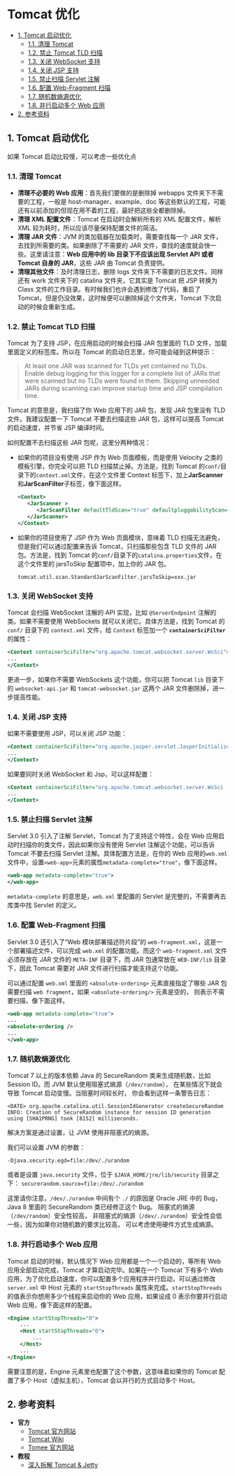 # Tomcat 优化

<!-- TOC depthFrom:2 depthTo:3 -->

- [1. Tomcat 启动优化](#1-tomcat-启动优化)
    - [1.1. 清理 Tomcat](#11-清理-tomcat)
    - [1.2. 禁止 Tomcat TLD 扫描](#12-禁止-tomcat-tld-扫描)
    - [1.3. 关闭 WebSocket 支持](#13-关闭-websocket-支持)
    - [1.4. 关闭 JSP 支持](#14-关闭-jsp-支持)
    - [1.5. 禁止扫描 Servlet 注解](#15-禁止扫描-servlet-注解)
    - [1.6. 配置 Web-Fragment 扫描](#16-配置-web-fragment-扫描)
    - [1.7. 随机数熵源优化](#17-随机数熵源优化)
    - [1.8. 并行启动多个 Web 应用](#18-并行启动多个-web-应用)
- [2. 参考资料](#2-参考资料)

<!-- /TOC -->

## 1. Tomcat 启动优化

如果 Tomcat 启动比较慢，可以考虑一些优化点

### 1.1. 清理 Tomcat

- **清理不必要的 Web 应用**：首先我们要做的是删除掉 webapps 文件夹下不需要的工程，一般是 host-manager、example、doc 等这些默认的工程，可能还有以前添加的但现在用不着的工程，最好把这些全都删除掉。
- **清理 XML 配置文件**：Tomcat 在启动时会解析所有的 XML 配置文件，解析 XML 较为耗时，所以应该尽量保持配置文件的简洁。
- **清理 JAR 文件**：JVM 的类加载器在加载类时，需要查找每一个 JAR 文件，去找到所需要的类。如果删除了不需要的 JAR 文件，查找的速度就会快一些。这里请注意：**Web 应用中的 lib 目录下不应该出现 Servlet API 或者 Tomcat 自身的 JAR**，这些 JAR 由 Tomcat 负责提供。
- **清理其他文件**：及时清理日志，删除 logs 文件夹下不需要的日志文件。同样还有 work 文件夹下的 catalina 文件夹，它其实是 Tomcat 把 JSP 转换为 Class 文件的工作目录。有时候我们也许会遇到修改了代码，重启了 Tomcat，但是仍没效果，这时候便可以删除掉这个文件夹，Tomcat 下次启动的时候会重新生成。

### 1.2. 禁止 Tomcat TLD 扫描

Tomcat 为了支持 JSP，在应用启动的时候会扫描 JAR 包里面的 TLD 文件，加载里面定义的标签库。所以在 Tomcat 的启动日志里，你可能会碰到这种提示：

> At least one JAR was scanned for TLDs yet contained no TLDs. Enable debug logging for this logger for a complete list of JARs that were scanned but no TLDs were found in them. Skipping unneeded JARs during scanning can improve startup time and JSP compilation time.

Tomcat 的意思是，我扫描了你 Web 应用下的 JAR 包，发现 JAR 包里没有 TLD 文件。我建议配置一下 Tomcat 不要去扫描这些 JAR 包，这样可以提高 Tomcat 的启动速度，并节省 JSP 编译时间。

如何配置不去扫描这些 JAR 包呢，这里分两种情况：

- 如果你的项目没有使用 JSP 作为 Web 页面模板，而是使用 Velocity 之类的模板引擎，你完全可以把 TLD 扫描禁止掉。方法是，找到 Tomcat 的`conf/`目录下的`context.xml`文件，在这个文件里 Context 标签下，加上**JarScanner**和**JarScanFilter**子标签，像下面这样。

  ```xml
  <Context>
     <JarScanner >
        <JarScanFilter defaultTldScan="true" defaultpluggabilityScan="true" />
     </JarScanner>
  </Context>
  ```

- 如果你的项目使用了 JSP 作为 Web 页面模块，意味着 TLD 扫描无法避免，但是我们可以通过配置来告诉 Tomcat，只扫描那些包含 TLD 文件的 JAR 包。方法是，找到 Tomcat 的`conf/`目录下的`catalina.properties`文件，在这个文件里的 jarsToSkip 配置项中，加上你的 JAR 包。

  ```
  tomcat.util.scan.StandardJarScanFilter.jarsToSkip=xxx.jar
  ```

### 1.3. 关闭 WebSocket 支持

Tomcat 会扫描 WebSocket 注解的 API 实现，比如 `@ServerEndpoint` 注解的类。如果不需要使用 WebSockets 就可以关闭它。具体方法是，找到 Tomcat 的 `conf/` 目录下的 `context.xml` 文件，给 `Context` 标签加一个 **`containerSciFilter`** 的属性：

```xml
<Context containerSciFilter="org.apache.tomcat.websocket.server.WsSci">
...
</Context>
```

更进一步，如果你不需要 WebSockets 这个功能，你可以把 Tomcat `lib` 目录下的 `websocket-api.jar` 和 `tomcat-websocket.jar` 这两个 JAR 文件删除掉，进一步提高性能。

### 1.4. 关闭 JSP 支持

如果不需要使用 JSP，可以关闭 JSP 功能：

```xml
<Context containerSciFilter="org.apache.jasper.servlet.JasperInitializer">
...
</Context>
```

如果要同时关闭 WebSocket 和 Jsp，可以这样配置：

```xml
<Context containerSciFilter="org.apache.tomcat.websocket.server.WsSci | org.apache.jasper.servlet.JasperInitializer">
...
</Context>
```

### 1.5. 禁止扫描 Servlet 注解

Servlet 3.0 引入了注解 Servlet，Tomcat 为了支持这个特性，会在 Web 应用启动时扫描你的类文件，因此如果你没有使用 Servlet 注解这个功能，可以告诉 Tomcat 不要去扫描 Servlet 注解。具体配置方法是，在你的 Web 应用的`web.xml`文件中，设置`<web-app>`元素的属性`metadata-complete="true"`，像下面这样。

```xml
<web-app metadata-complete="true">
</web-app>
```

`metadata-complete` 的意思是，`web.xml` 里配置的 Servlet 是完整的，不需要再去库类中找 Servlet 的定义。

### 1.6. 配置 Web-Fragment 扫描

Servlet 3.0 还引入了“Web 模块部署描述符片段”的 `web-fragment.xml`，这是一个部署描述文件，可以完成 `web.xml` 的配置功能。而这个 `web-fragment.xml` 文件必须存放在 JAR 文件的 `META-INF` 目录下，而 JAR 包通常放在 `WEB-INF/lib` 目录下，因此 Tomcat 需要对 JAR 文件进行扫描才能支持这个功能。

可以通过配置 `web.xml` 里面的 `<absolute-ordering>` 元素直接指定了哪些 JAR 包需要扫描 `web fragment`，如果 `<absolute-ordering/>` 元素是空的， 则表示不需要扫描，像下面这样。

```xml
<web-app metadata-complete="true">
...
<absolute-ordering />
...
</web-app>
```

### 1.7. 随机数熵源优化

Tomcat 7 以上的版本依赖 Java 的 SecureRandom 类来生成随机数，比如 Session ID。而 JVM 默认使用阻塞式熵源（`/dev/random`）， 在某些情况下就会导致 Tomcat 启动变慢。当阻塞时间较长时， 你会看到这样一条警告日志：

```
<DATE> org.apache.catalina.util.SessionIdGenerator createSecureRandom
INFO: Creation of SecureRandom instance for session ID generation using [SHA1PRNG] took [8152] milliseconds.
```

解决方案是通过设置，让 JVM 使用非阻塞式的熵源。

我们可以设置 JVM 的参数：

```
-Djava.security.egd=file:/dev/./urandom
```

或者是设置 `java.security` 文件，位于 `$JAVA_HOME/jre/lib/security` 目录之下： `securerandom.source=file:/dev/./urandom`

这里请你注意，`/dev/./urandom` 中间有个 `./` 的原因是 Oracle JRE 中的 Bug，Java 8 里面的 SecureRandom 类已经修正这个 Bug。 阻塞式的熵源（`/dev/random`）安全性较高， 非阻塞式的熵源（`/dev/./urandom`）安全性会低一些，因为如果你对随机数的要求比较高， 可以考虑使用硬件方式生成熵源。

### 1.8. 并行启动多个 Web 应用

Tomcat 启动的时候，默认情况下 Web 应用都是一个一个启动的，等所有 Web 应用全部启动完成，Tomcat 才算启动完毕。如果在一个 Tomcat 下有多个 Web 应用，为了优化启动速度，你可以配置多个应用程序并行启动，可以通过修改 `server.xml` 中 Host 元素的 `startStopThreads` 属性来完成。`startStopThreads` 的值表示你想用多少个线程来启动你的 Web 应用，如果设成 0 表示你要并行启动 Web 应用，像下面这样的配置。

```xml
<Engine startStopThreads="0">
    ...
    <Host startStopThreads="0">
        ...
    </Host>
    ...
</Engine>
```

需要注意的是，Engine 元素里也配置了这个参数，这意味着如果你的 Tomcat 配置了多个 Host（虚拟主机），Tomcat 会以并行的方式启动多个 Host。

## 2. 参考资料

- **官方**
  - [Tomcat 官方网站](http://tomcat.apache.org/)
  - [Tomcat Wiki](http://wiki.apache.org/tomcat/FrontPage)
  - [Tomee 官方网站](http://tomee.apache.org/)
- **教程**
  - [深入拆解 Tomcat & Jetty](https://time.geekbang.org/column/intro/100027701)
